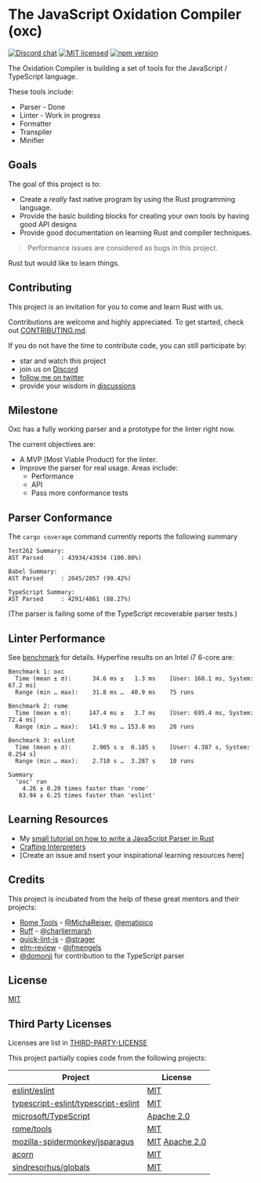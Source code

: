 # The JavaScript Oxidation Compiler (oxc)

[![Discord chat][discord-badge]][discord-url]
[![MIT licensed][mit-badge]][mit-url]
[![npm version][npm-badge]][npm-url]

[discord-badge]: https://img.shields.io/discord/1079625926024900739?logo=discord&label=discord&color=brightgreen
[discord-url]: https://discord.gg/9uXCAwqQZW
[mit-badge]: https://img.shields.io/badge/license-MIT-blue.svg?color=brightgreen
[mit-url]: LICENSE
[npm-badge]: https://img.shields.io/npm/v/oxidation-compiler/latest?color=brightgreen
[npm-url]: https://www.npmjs.com/package/oxidation-compiler/v/latest

The Oxidation Compiler is building a set of tools for the JavaScript / TypeScript language.

These tools include:

* Parser - Done
* Linter - Work in progress
* Formatter
* Transpiler
* Minifier

## Goals

The goal of this project is to:

* Create a *really* fast native program by using the Rust programming language.
* Provide the basic building blocks for creating your own tools by having good API designs
* Provide good documentation on learning Rust and compiler techniques.

> Performance issues are considered as bugs in this project.

Rust but would like to learn things.

## Contributing

This project is an invitation for you to come and learn Rust with us.

Contributions are welcome and highly appreciated. To get started, check out [CONTRIBUTING.md](./CONTRIBUTING.md).

If you do not have the time to contribute code, you can still participate by:

* star and watch this project
* join us on [Discord](https://discord.gg/9uXCAwqQZW)
* [follow me on twitter](https://twitter.com/boshen_c)
* provide your wisdom in [discussions](https://github.com/Boshen/oxc/discussions)

## Milestone

Oxc has a fully working parser and a prototype for the linter right now.

The current objectives are:

* A MVP (Most Viable Product) for the linter.
* Improve the parser for real usage. Areas include:
  * Performance
  * API
  * Pass more conformance tests

## Parser Conformance

The `cargo coverage` command currently reports the following summary

```
Test262 Summary:
AST Parsed     : 43934/43934 (100.00%)

Babel Summary:
AST Parsed     : 2045/2057 (99.42%)

TypeScript Summary:
AST Parsed     : 4291/4861 (88.27%)
```

(The parser is failing some of the TypeScript recoverable parser tests.)

## Linter Performance

See [benchmark](./benchmark/) for details. Hyperfine results on an Intel i7 6-core are:

```
Benchmark 1: oxc
  Time (mean ± σ):      34.6 ms ±   1.3 ms    [User: 160.1 ms, System: 67.2 ms]
  Range (min … max):    31.8 ms …  40.9 ms    75 runs

Benchmark 2: rome
  Time (mean ± σ):     147.4 ms ±   3.7 ms    [User: 695.4 ms, System: 72.4 ms]
  Range (min … max):   141.9 ms … 153.8 ms    20 runs

Benchmark 3: eslint
  Time (mean ± σ):      2.905 s ±  0.185 s    [User: 4.387 s, System: 0.254 s]
  Range (min … max):    2.710 s …  3.287 s    10 runs

Summary
  'oxc' ran
    4.26 ± 0.20 times faster than 'rome'
   83.94 ± 6.25 times faster than 'eslint'
```

## Learning Resources

* My [small tutorial on how to write a JavaScript Parser in Rust](https://boshen.github.io/javascript-parser-in-rust/)
* [Crafting Interpreters](https://craftinginterpreters.com)
* [Create an issue and nsert your inspirational learning resources here]

## Credits

This project is incubated from the help of these great mentors and their projects:

* [Rome Tools](https://rome.tools) - [@MichaReiser](https://github.com/MichaReiser), [@ematipico](https://github.com/ematipico)
* [Ruff](https://beta.ruff.rs) - [@charliermarsh](https://github.com/charliermarsh)
* [quick-lint-js](https://quick-lint-js.com) - [@strager](https://github.com/strager)
* [elm-review](https://package.elm-lang.org/packages/jfmengels/elm-review/latest) - [@jfmengels](https://github.com/jfmengels)
* [@domonji](https://github.com/domonji) for contribution to the TypeScript parser

## License

[MIT](./LICENSE)

## Third Party Licenses

Licenses are list in [THIRD-PARTY-LICENSE](./LICENSE-THIRD-PARTY-LICENSE)

This project partially copies code from the following projects:

| Project       | License       |
| ------------- | ------------- |
| [eslint/eslint](https://github.com/eslint/eslint) | [MIT](https://github.com/eslint/eslint/blob/main/LICENSE)  |
| [typescript-eslint/typescript-eslint](https://github.com/typescript-eslint/typescript-eslint) | [MIT](https://github.com/typescript-eslint/typescript-eslint/blob/main/LICENSE)  |
| [microsoft/TypeScript](https://github.com/microsoft/TypeScript) | [Apache 2.0](https://github.com/microsoft/TypeScript/blob/main/LICENSE.txt)  |
| [rome/tools](https://github.com/rome/tools) | [MIT](https://github.com/rome/tools/blob/main/LICENSE)  |
| [mozilla-spidermonkey/jsparagus](https://github.com/mozilla-spidermonkey/jsparagus) | [MIT](https://github.com/mozilla-spidermonkey/jsparagus/blob/master/LICENSE-MIT) [Apache 2.0](https://github.com/mozilla-spidermonkey/jsparagus/blob/master/LICENSE-APACHE-2.0)  |
| [acorn](https://github.com/acornjs/acorn) | [MIT](https://github.com/acornjs/acorn/blob/master/acorn/LICENSE) |
| [sindresorhus/globals](https://github.com/sindresorhus/globals) | [MIT](https://github.com/sindresorhus/globals/blob/main/license) |
